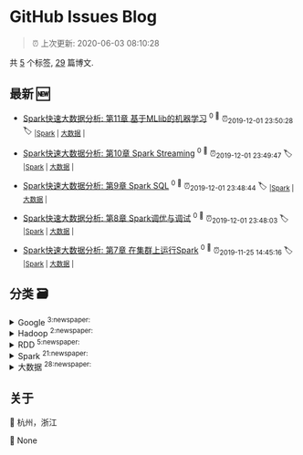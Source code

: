 
# GitHub Issues Blog
    
> :alarm_clock: 上次更新: 2020-06-03 08:10:28
    
共 [5](https://github.com/shilinlee/blog/labels) 个标签, [29](https://github.com/shilinlee/blog/issues) 篇博文.
## 最新 :new: 
  - [Spark快速大数据分析: 第11章 基于MLlib的机器学习](https://github.com/shilinlee/blog/issues/29) <sup>0 :speech_balloon:</sup>  			 :alarm_clock:<sub>2019-12-01 23:50:28</sub> 
 :label: 	<sub>|</sub><sub>[Spark](https://github.com/shilinlee/blog/labels/Spark)	|	</sub><sub>[大数据](https://github.com/shilinlee/blog/labels/%E5%A4%A7%E6%95%B0%E6%8D%AE)	|	</sub>

  - [Spark快速大数据分析: 第10章 Spark Streaming](https://github.com/shilinlee/blog/issues/28) <sup>0 :speech_balloon:</sup>  			 :alarm_clock:<sub>2019-12-01 23:49:47</sub> 
 :label: 	<sub>|</sub><sub>[Spark](https://github.com/shilinlee/blog/labels/Spark)	|	</sub><sub>[大数据](https://github.com/shilinlee/blog/labels/%E5%A4%A7%E6%95%B0%E6%8D%AE)	|	</sub>

  - [Spark快速大数据分析: 第9章 Spark SQL](https://github.com/shilinlee/blog/issues/27) <sup>0 :speech_balloon:</sup>  			 :alarm_clock:<sub>2019-12-01 23:48:44</sub> 
 :label: 	<sub>|</sub><sub>[Spark](https://github.com/shilinlee/blog/labels/Spark)	|	</sub><sub>[大数据](https://github.com/shilinlee/blog/labels/%E5%A4%A7%E6%95%B0%E6%8D%AE)	|	</sub>

  - [Spark快速大数据分析: 第8章 Spark调优与调试](https://github.com/shilinlee/blog/issues/26) <sup>0 :speech_balloon:</sup>  			 :alarm_clock:<sub>2019-12-01 23:48:03</sub> 
 :label: 	<sub>|</sub><sub>[Spark](https://github.com/shilinlee/blog/labels/Spark)	|	</sub><sub>[大数据](https://github.com/shilinlee/blog/labels/%E5%A4%A7%E6%95%B0%E6%8D%AE)	|	</sub>

  - [Spark快速大数据分析: 第7章 在集群上运行Spark](https://github.com/shilinlee/blog/issues/25) <sup>0 :speech_balloon:</sup>  			 :alarm_clock:<sub>2019-11-25 14:45:16</sub> 
 :label: 	<sub>|</sub><sub>[Spark](https://github.com/shilinlee/blog/labels/Spark)	|	</sub><sub>[大数据](https://github.com/shilinlee/blog/labels/%E5%A4%A7%E6%95%B0%E6%8D%AE)	|	</sub>

## 分类  :card_file_box: 

<details>
<summary>Google	<sup>3:newspaper:</sup></summary>


- [MapReduce：大型集群上的简化数据处理](https://github.com/shilinlee/blog/issues/5)<sup>0 :speech_balloon:</sup> :alarm_clock:<sub>2019-06-28 06:14:33</sub> 
- [Bigtable：结构化数据的分布式存储系统](https://github.com/shilinlee/blog/issues/4)<sup>0 :speech_balloon:</sup> :alarm_clock:<sub>2019-06-28 06:10:36</sub> 
- [The Google File System](https://github.com/shilinlee/blog/issues/3)<sup>0 :speech_balloon:</sup> :alarm_clock:<sub>2019-06-28 05:58:05</sub> 



</details>

<details>
<summary>Hadoop	<sup>2:newspaper:</sup></summary>


- [Hadoop：离线批处理MapReduce任务执行过程详解](https://github.com/shilinlee/blog/issues/7)<sup>0 :speech_balloon:</sup> :alarm_clock:<sub>2019-06-28 12:46:42</sub> 
- [大数据处理框架Hadoop的学习](https://github.com/shilinlee/blog/issues/6)<sup>0 :speech_balloon:</sup> :alarm_clock:<sub>2019-06-28 12:39:49</sub> 



</details>

<details>
<summary>RDD	<sup>5:newspaper:</sup></summary>


- [Spark内核设计的艺术: 第7章 调度系统](https://github.com/shilinlee/blog/issues/18)<sup>0 :speech_balloon:</sup> :alarm_clock:<sub>2019-08-16 00:30:34</sub> 
- [Spark内核设计的艺术: 第4章 SparkContext的初始化](https://github.com/shilinlee/blog/issues/15)<sup>0 :speech_balloon:</sup> :alarm_clock:<sub>2019-08-06 23:17:20</sub> 
- [Spark系列: Action算子讲解](https://github.com/shilinlee/blog/issues/10)<sup>0 :speech_balloon:</sup> :alarm_clock:<sub>2019-07-03 14:45:11</sub> 
- [Spark系列: Transformations算子讲解](https://github.com/shilinlee/blog/issues/9)<sup>0 :speech_balloon:</sup> :alarm_clock:<sub>2019-06-30 14:10:59</sub> 
- [Spark系列: 深入理解RDD](https://github.com/shilinlee/blog/issues/1)<sup>0 :speech_balloon:</sup> :alarm_clock:<sub>2019-06-27 23:56:29</sub> 



</details>

<details>
<summary>Spark	<sup>21:newspaper:</sup></summary>


- [Spark快速大数据分析: 第11章 基于MLlib的机器学习](https://github.com/shilinlee/blog/issues/29)<sup>0 :speech_balloon:</sup> :alarm_clock:<sub>2019-12-01 23:50:28</sub> 
- [Spark快速大数据分析: 第10章 Spark Streaming](https://github.com/shilinlee/blog/issues/28)<sup>0 :speech_balloon:</sup> :alarm_clock:<sub>2019-12-01 23:49:47</sub> 
- [Spark快速大数据分析: 第9章 Spark SQL](https://github.com/shilinlee/blog/issues/27)<sup>0 :speech_balloon:</sup> :alarm_clock:<sub>2019-12-01 23:48:44</sub> 
- [Spark快速大数据分析: 第8章 Spark调优与调试](https://github.com/shilinlee/blog/issues/26)<sup>0 :speech_balloon:</sup> :alarm_clock:<sub>2019-12-01 23:48:03</sub> 
- [Spark快速大数据分析: 第7章 在集群上运行Spark](https://github.com/shilinlee/blog/issues/25)<sup>0 :speech_balloon:</sup> :alarm_clock:<sub>2019-11-25 14:45:16</sub> 
- [Spark快速大数据分析: 第6章 Spark编程进阶](https://github.com/shilinlee/blog/issues/24)<sup>1 :speech_balloon:</sup> :alarm_clock:<sub>2019-11-19 14:28:53</sub> 
- [Spark快速大数据分析: 第5章 数据读取与保存](https://github.com/shilinlee/blog/issues/23)<sup>0 :speech_balloon:</sup> :alarm_clock:<sub>2019-11-07 00:55:10</sub> 
- [Spark内核设计的艺术: 第10章 Spark API](https://github.com/shilinlee/blog/issues/21)<sup>0 :speech_balloon:</sup> :alarm_clock:<sub>2019-08-30 00:07:50</sub> 
- [Spark内核设计的艺术: 第9章 部署模式](https://github.com/shilinlee/blog/issues/20)<sup>0 :speech_balloon:</sup> :alarm_clock:<sub>2019-08-27 00:51:38</sub> 
- [Spark内核设计的艺术: 第8章 计算引擎](https://github.com/shilinlee/blog/issues/19)<sup>0 :speech_balloon:</sup> :alarm_clock:<sub>2019-08-21 00:31:20</sub> 
- [Spark内核设计的艺术: 第7章 调度系统](https://github.com/shilinlee/blog/issues/18)<sup>0 :speech_balloon:</sup> :alarm_clock:<sub>2019-08-16 00:30:34</sub> 
- [Spark内核设计的艺术: 第6章 存储体系](https://github.com/shilinlee/blog/issues/17)<sup>0 :speech_balloon:</sup> :alarm_clock:<sub>2019-08-12 00:26:31</sub> 
- [Spark内核设计的艺术: 第5章 Spark执行环境](https://github.com/shilinlee/blog/issues/16)<sup>0 :speech_balloon:</sup> :alarm_clock:<sub>2019-08-09 01:01:23</sub> 
- [Spark内核设计的艺术: 第3章 Spark基础设施](https://github.com/shilinlee/blog/issues/14)<sup>0 :speech_balloon:</sup> :alarm_clock:<sub>2019-08-04 09:41:35</sub> 
- [Spark系列: 流计算Spark Streaming](https://github.com/shilinlee/blog/issues/13)<sup>0 :speech_balloon:</sup> :alarm_clock:<sub>2019-07-22 14:38:58</sub> 
- [Spark系列: 理解Catalyst优化器原理](https://github.com/shilinlee/blog/issues/12)<sup>0 :speech_balloon:</sup> :alarm_clock:<sub>2019-07-19 00:59:26</sub> 
- [Spark系列: DataFrame介绍](https://github.com/shilinlee/blog/issues/11)<sup>0 :speech_balloon:</sup> :alarm_clock:<sub>2019-07-18 00:53:16</sub> 
- [Spark系列: Action算子讲解](https://github.com/shilinlee/blog/issues/10)<sup>0 :speech_balloon:</sup> :alarm_clock:<sub>2019-07-03 14:45:11</sub> 
- [Spark系列: Transformations算子讲解](https://github.com/shilinlee/blog/issues/9)<sup>0 :speech_balloon:</sup> :alarm_clock:<sub>2019-06-30 14:10:59</sub> 
- [Spark系列: 初识Spark](https://github.com/shilinlee/blog/issues/8)<sup>0 :speech_balloon:</sup> :alarm_clock:<sub>2019-06-28 12:51:34</sub> 
- [Spark系列: 深入理解RDD](https://github.com/shilinlee/blog/issues/1)<sup>0 :speech_balloon:</sup> :alarm_clock:<sub>2019-06-27 23:56:29</sub> 



</details>

<details>
<summary>大数据	<sup>28:newspaper:</sup></summary>


- [Spark快速大数据分析: 第11章 基于MLlib的机器学习](https://github.com/shilinlee/blog/issues/29)<sup>0 :speech_balloon:</sup> :alarm_clock:<sub>2019-12-01 23:50:28</sub> 
- [Spark快速大数据分析: 第10章 Spark Streaming](https://github.com/shilinlee/blog/issues/28)<sup>0 :speech_balloon:</sup> :alarm_clock:<sub>2019-12-01 23:49:47</sub> 
- [Spark快速大数据分析: 第9章 Spark SQL](https://github.com/shilinlee/blog/issues/27)<sup>0 :speech_balloon:</sup> :alarm_clock:<sub>2019-12-01 23:48:44</sub> 
- [Spark快速大数据分析: 第8章 Spark调优与调试](https://github.com/shilinlee/blog/issues/26)<sup>0 :speech_balloon:</sup> :alarm_clock:<sub>2019-12-01 23:48:03</sub> 
- [Spark快速大数据分析: 第7章 在集群上运行Spark](https://github.com/shilinlee/blog/issues/25)<sup>0 :speech_balloon:</sup> :alarm_clock:<sub>2019-11-25 14:45:16</sub> 
- [Spark快速大数据分析: 第6章 Spark编程进阶](https://github.com/shilinlee/blog/issues/24)<sup>1 :speech_balloon:</sup> :alarm_clock:<sub>2019-11-19 14:28:53</sub> 
- [Spark快速大数据分析: 第5章 数据读取与保存](https://github.com/shilinlee/blog/issues/23)<sup>0 :speech_balloon:</sup> :alarm_clock:<sub>2019-11-07 00:55:10</sub> 
- [Spark内核设计的艺术: 第10章 Spark API](https://github.com/shilinlee/blog/issues/21)<sup>0 :speech_balloon:</sup> :alarm_clock:<sub>2019-08-30 00:07:50</sub> 
- [Spark内核设计的艺术: 第9章 部署模式](https://github.com/shilinlee/blog/issues/20)<sup>0 :speech_balloon:</sup> :alarm_clock:<sub>2019-08-27 00:51:38</sub> 
- [Spark内核设计的艺术: 第8章 计算引擎](https://github.com/shilinlee/blog/issues/19)<sup>0 :speech_balloon:</sup> :alarm_clock:<sub>2019-08-21 00:31:20</sub> 
- [Spark内核设计的艺术: 第7章 调度系统](https://github.com/shilinlee/blog/issues/18)<sup>0 :speech_balloon:</sup> :alarm_clock:<sub>2019-08-16 00:30:34</sub> 
- [Spark内核设计的艺术: 第6章 存储体系](https://github.com/shilinlee/blog/issues/17)<sup>0 :speech_balloon:</sup> :alarm_clock:<sub>2019-08-12 00:26:31</sub> 
- [Spark内核设计的艺术: 第5章 Spark执行环境](https://github.com/shilinlee/blog/issues/16)<sup>0 :speech_balloon:</sup> :alarm_clock:<sub>2019-08-09 01:01:23</sub> 
- [Spark内核设计的艺术: 第4章 SparkContext的初始化](https://github.com/shilinlee/blog/issues/15)<sup>0 :speech_balloon:</sup> :alarm_clock:<sub>2019-08-06 23:17:20</sub> 
- [Spark内核设计的艺术: 第3章 Spark基础设施](https://github.com/shilinlee/blog/issues/14)<sup>0 :speech_balloon:</sup> :alarm_clock:<sub>2019-08-04 09:41:35</sub> 
- [Spark系列: 流计算Spark Streaming](https://github.com/shilinlee/blog/issues/13)<sup>0 :speech_balloon:</sup> :alarm_clock:<sub>2019-07-22 14:38:58</sub> 
- [Spark系列: 理解Catalyst优化器原理](https://github.com/shilinlee/blog/issues/12)<sup>0 :speech_balloon:</sup> :alarm_clock:<sub>2019-07-19 00:59:26</sub> 
- [Spark系列: DataFrame介绍](https://github.com/shilinlee/blog/issues/11)<sup>0 :speech_balloon:</sup> :alarm_clock:<sub>2019-07-18 00:53:16</sub> 
- [Spark系列: Action算子讲解](https://github.com/shilinlee/blog/issues/10)<sup>0 :speech_balloon:</sup> :alarm_clock:<sub>2019-07-03 14:45:11</sub> 
- [Spark系列: Transformations算子讲解](https://github.com/shilinlee/blog/issues/9)<sup>0 :speech_balloon:</sup> :alarm_clock:<sub>2019-06-30 14:10:59</sub> 
- [Spark系列: 初识Spark](https://github.com/shilinlee/blog/issues/8)<sup>0 :speech_balloon:</sup> :alarm_clock:<sub>2019-06-28 12:51:34</sub> 
- [Hadoop：离线批处理MapReduce任务执行过程详解](https://github.com/shilinlee/blog/issues/7)<sup>0 :speech_balloon:</sup> :alarm_clock:<sub>2019-06-28 12:46:42</sub> 
- [大数据处理框架Hadoop的学习](https://github.com/shilinlee/blog/issues/6)<sup>0 :speech_balloon:</sup> :alarm_clock:<sub>2019-06-28 12:39:49</sub> 
- [MapReduce：大型集群上的简化数据处理](https://github.com/shilinlee/blog/issues/5)<sup>0 :speech_balloon:</sup> :alarm_clock:<sub>2019-06-28 06:14:33</sub> 
- [Bigtable：结构化数据的分布式存储系统](https://github.com/shilinlee/blog/issues/4)<sup>0 :speech_balloon:</sup> :alarm_clock:<sub>2019-06-28 06:10:36</sub> 
- [The Google File System](https://github.com/shilinlee/blog/issues/3)<sup>0 :speech_balloon:</sup> :alarm_clock:<sub>2019-06-28 05:58:05</sub> 
- [大数据技术关键字](https://github.com/shilinlee/blog/issues/2)<sup>0 :speech_balloon:</sup> :alarm_clock:<sub>2019-06-28 04:23:47</sub> 
- [Spark系列: 深入理解RDD](https://github.com/shilinlee/blog/issues/1)<sup>0 :speech_balloon:</sup> :alarm_clock:<sub>2019-06-27 23:56:29</sub> 



</details>

## 关于
:round_pushpin: 杭州，浙江 

:black_flag: None 

